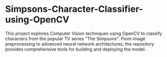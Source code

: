 # Simpsons-Character-Classifier-using-OpenCV
This project explores Computer Vision techniques using OpenCV to classify characters from the popular TV series "The Simpsons". From image preprocessing to advanced neural network architectures, the repository provides comprehensive tools for building and deploying the model.
